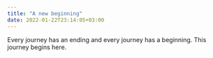 ```yaml
---
title: "A new beginning"
date: 2022-01-22T23:14:05+03:00
---
```


Every journey has an ending and every journey has a beginning.
This journey begins here.

